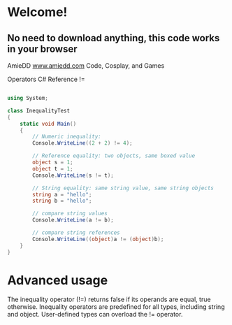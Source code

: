 # Welcome!
## No need to download anything, this code works in your browser
AmieDD www.amiedd.com
Code, Cosplay, and Games


Operators C# Reference
!=



```C# runnable

using System;

class InequalityTest
{
    static void Main()
    {
        // Numeric inequality:
        Console.WriteLine((2 + 2) != 4);

        // Reference equality: two objects, same boxed value
        object s = 1;
        object t = 1;
        Console.WriteLine(s != t);

        // String equality: same string value, same string objects
        string a = "hello";
        string b = "hello";

        // compare string values
        Console.WriteLine(a != b);

        // compare string references
        Console.WriteLine((object)a != (object)b);
    }
}


```

# Advanced usage

The inequality operator (!=) returns false if its operands are equal, true otherwise. Inequality operators are predefined for all types, including string and object. User-defined types can overload the != operator.

